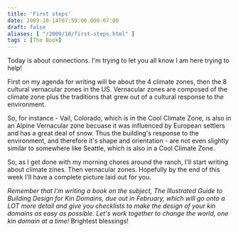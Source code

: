 ```yaml
---
title: 'First steps'
date: 2009-10-14T07:59:00.000-07:00
draft: false
aliases: [ "/2009/10/first-steps.html" ]
tags : [The Book]
---
```


Today is about connections. I'm trying to let you all know I am here trying to help!  
  
First on my agenda for writing will be about the 4 climate zones, then the 8 cultural vernacular zones in the US. Vernacular zones are composed of the climate zone plus the traditions that grew out of a cultural response to the environment.  
  
So, for instance - Vail, Colorado, which is in the Cool Climate Zone, is also in an Alpine Vernacular zone becuase it was influenced by European settlers and has a great deal of snow. Thus the building's response to the environment, and therefore it's shape and orientation - are not even slightly similar to somewhere like Seattle, which is also in a Cool Climate Zone.  
  
So, as I get done with my morning chores around the ranch, I'll start writing about climate zines. Then vernacular zones. Hopefully by the end of this week I'll have a complete picture laid out for you.  
  
_Remember that I'm writing a book on the subject, The Illustrated Guide to Building Design for Kin Domains, due out in February, which will go onto a LOT more detail and give you checklists to make the design of your kin domains as easy as possible. Let's work together to change the world, one kin domain at a time!_ Brightest blessings!